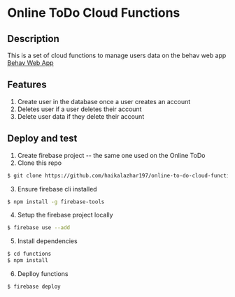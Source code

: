 # Online ToDo Cloud Functions

## Description

This is a set of cloud functions to manage users data on the behav web app
[Behav Web App](https://github.com/haikalazhar197/behav-web-app)

## Features

1. Create user in the database once a user creates an account
2. Deletes user if a user deletes their account
3. Delete user data if they delete their account

## Deploy and test

1. Create firebase project -- the same one used on the Online ToDo
2. Clone this repo

```sh
$ git clone https://github.com/haikalazhar197/online-to-do-cloud-functions.git
```

3. Ensure firebase cli installed

```sh
$ npm install -g firebase-tools
```

4. Setup the firebase project locally

```sh
$ firebase use --add
```

5. Install dependencies

```sh
$ cd functions
$ npm install
```

6. Deplloy functions

```sh
$ firebase deploy
```
